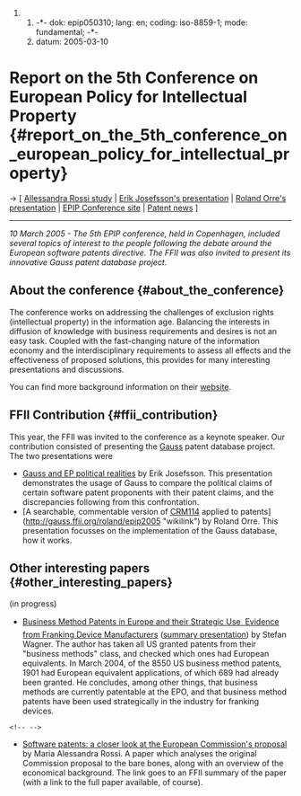 1.  1.  -\*- dok: epip050310; lang: en; coding: iso-8859-1; mode:
        fundamental; -\*-
    2.  datum: 2005-03-10

# Report on the 5th Conference on European Policy for Intellectual Property {#report_on_the_5th_conference_on_european_policy_for_intellectual_property}

-\> \[ [ Allessandra Rossi study](Rossi050310En "wikilink") \| [Erik
Josefsson\'s
presentation](http://www.ffii.se/erik/EPIP/EPIP20050311.html "wikilink")
\| [Roland Orre\'s
presentation](http://gauss.ffii.org/roland/epip2005 "wikilink") \| [EPIP
Conference site](http://www.epip.ruc.dk/papers.html?ID=872 "wikilink")
\| [ Patent news](SwpatcninoEn "wikilink") \]

------------------------------------------------------------------------

*10 March 2005 - The 5th EPIP conference, held in Copenhagen, included
several topics of interest to the people following the debate around the
European software patents directive. The FFII was also invited to
present its innovative Gauss patent database project.*

## About the conference {#about_the_conference}

The conference works on addressing the challenges of exclusion rights
(intellectual property) in the information age. Balancing the interests
in diffusion of knowledge with business requirements and desires is not
an easy task. Coupled with the fast-changing nature of the information
economy and the interdisciplinary requirements to assess all effects and
the effectiveness of proposed solutions, this provides for many
interesting presentations and discussions.

You can find more background information on their
[website](http://www.dauphine.fr/imri/EPIP/welcome.html "wikilink").

## FFII Contribution {#ffii_contribution}

This year, the FFII was invited to the conference as a keynote speaker.
Our contribution consisted of presenting the
[Gauss](http://gauss.ffii.org "wikilink") patent database project. The
two presentations were

-   [Gauss and EP political
    realities](http://www.ffii.se/erik/EPIP/img0.html "wikilink") by
    Erik Josefsson. This presentation demonstrates the usage of Gauss to
    compare the political claims of certain software patent proponents
    with their patent claims, and the discrepancies following from this
    confrontation.
-   [A searchable, commentable version of [CRM114](CRM114 "wikilink")
    applied to
    patents](http://gauss.ffii.org/roland/epip2005 "wikilink") by Roland
    Orre. This presentation focusses on the implementation of the Gauss
    database, how it works.

## Other interesting papers {#other_interesting_papers}

(in progress)

-   [Business Method Patents in Europe and their Strategic Use 
    Evidence from Franking Device
    Manufacturers](http://www.epip.ruc.dk/Papers/Wagner_Paper.pdf "wikilink")
    ([summary
    presentation](http://www.epip.ruc.dk/presentations/ses6nr3.pdf "wikilink"))
    by Stefan Wagner. The author has taken all US granted patents from
    their \"business methods\" class, and checked which ones had
    European equivalents. In March 2004, of the 8550 US business method
    patents, 1901 had European equivalent applications, of which 689 had
    already been granted. He concludes, among other things, that
    business methods are currently patentable at the EPO, and that
    business method patents have been used strategically in the industry
    for franking devices.

```{=html}
<!-- -->
```
-   [ Software patents: a closer look at the European Commission\'s
    proposal](Rossi050310En "wikilink") by Maria Alessandra Rossi. A
    paper which analyses the original Commission proposal to the bare
    bones, along with an overview of the economical background. The link
    goes to an FFII summary of the paper (with a link to the full paper
    available, of course).
